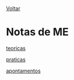 [Voltar](../index.html)

# Notas de ME

[teoricas](./teorica/teorica.html)

[praticas](./pratica/pratica.html)

[apontamentos](./apontamentos/apontamentos.html)
